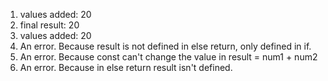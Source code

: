 1. values added:  20
2. final result: 20
3. values added:  20
4. An error. Because result is not defined in else return, only defined in if.
5. An error. Because const can't change the value in result = num1 + num2
6. An error. Because in else return result isn't defined.